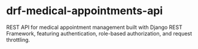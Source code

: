 # drf-medical-appointments-api
REST API for medical appointment management built with Django REST Framework, featuring authentication, role-based authorization, and request throttling.
